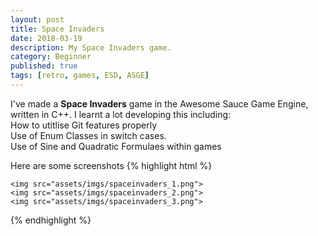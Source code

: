```yaml
---
layout: post 
title: Space Invaders
date: 2018-03-19
description: My Space Invaders game. 
category: Beginner
published: true
tags: [retro, games, ESD, ASGE]
---
```


I've made a <b>Space Invaders</b> game in the Awesome Sauce Game Engine, written in C++.
I learnt a lot developing this including:<br />
How to utitlise Git features properly <br />
Use of Enum Classes in switch cases. <br />
Use of Sine and Quadratic Formulaes within games

Here are some screenshots
{% highlight html %}

	<img src="assets/imgs/spaceinvaders_1.png">
	<img src="assets/imgs/spaceinvaders_2.png">
	<img src="assets/imgs/spaceinvaders_3.png">

{% endhighlight %}
